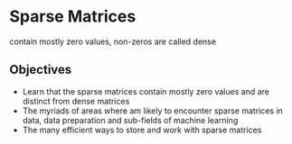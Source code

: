 <h1>Sparse Matrices</h1>
<p>contain mostly zero values, non-zeros are called dense</p>
<h2>Objectives</h2>
<ul>
	<li>Learn that the sparse matrices contain mostly zero values and are distinct from dense matrices</li>
	<li>The myriads of areas where am likely to encounter sparse matrices in data, data preparation and sub-fields of machine learning</li>
	<li>The many efficient ways to store and work with sparse matrices</li>
</ul>
